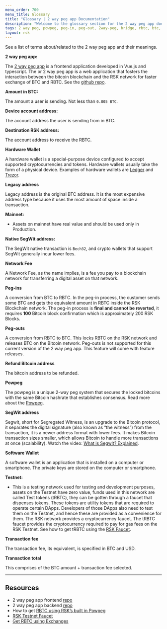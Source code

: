 ```yaml
---
menu_order: 700
menu_title: Glossary
title: "Glossary | 2 way peg app Documentation"
description: "Welcome to the glossary section for the 2 way peg app documentation."
tags: 2 way peg, powpeg, peg-in, peg-out, 2way-peg, bridge, rbtc, btc, testnet, mainnet, guide, setup, integrate, use
layout: rsk
---
```


See a list of terms about/related to the 2 way peg app and their meanings.

**2 way peg app:**

The [2 way peg app](https://2wp-app.rsk.co/) is a frontend application developed in Vue.js and typescript. The or 2 way peg app is a web application that fosters the interaction between the bitcoin blockchain and the RSK network for faster exchange of BTC and RBTC. See the [github repo](https://github.com/rsksmart/2wp-app).

**Amount in BTC:**

The amount a user is sending. Not less than `0.005 BTC`.

**Device account address:**

The account address the user is sending from in BTC.

**Destination RSK address:**

The account address to receive the RBTC.

**Hardware Wallet**

A hardware wallet is a special-purpose device configured to accept supported cryptocurrencies and tokens. Hardware wallets usually take the form of a physical device. Examples of hardware wallets are [Ledger](https://shop.ledger.com/products/ledger-nano-s-plus) and [Trezor](https://shop.trezor.io/).

**Legacy address**

Legacy address is the original BTC address. It is the most expensive address type because it uses the most amount of space inside a transaction.

**Mainnet:**
- Assets on mainnet have real value and should be used only in Production.

**Native SegWit address:**

The SegWit native transaction is `Bech32`, and crypto wallets that support SegWit generally incur lower fees.

**Network Fee**

A Network Fee, as the name implies, is a fee you pay to a blockchain network for transferring a digital asset on that network.

**Peg-ins**

A conversion from BTC to RBTC. In the peg-in process, the customer sends some BTC and gets the equivalent amount in RBTC inside the RSK Blockchain network. The peg-in process is **final and cannot be reverted**, it requires **100** Bitcoin block confirmation which is approximately 200 RSK Blocks.

**Peg-outs**

A conversion from RBTC to BTC. This locks RBTC on the RSK network and releases BTC on the Bitcoin network. Peg-outs is not supported for this current version of the 2 way peg app. This feature will come with feature releases.

**Refund Bitcoin address**

The bitcoin address to be refunded.

**Powpeg**

The powpeg is a unique 2-way peg system that secures the locked bitcoins with the same Bitcoin hashrate that establishes consensus. Read more about the [Powpeg](https://developers.rsk.co/rsk/architecture/powpeg/).

**SegWit address**

Segwit, short for Segregated Witness, is an upgrade to the Bitcoin protocol, it separates the digital signature (also known as “the witness”) from the transaction, it is a newer address format with lower fees. It makes Bitcoin transaction sizes smaller, which allows Bitcoin to handle more transactions at once (scalability). Watch the video: [What is Segwit? Explained](https://youtu.be/f3CFUbeehc8).

**Software Wallet**

A software wallet is an application that is installed on a computer or smartphone. The private keys are stored on the computer or smartphone.

**Testnet:**
- This is a testing network used for testing and development purposes, assets on the Testnet have zero value, funds used in this network are called Test tokens (tRBTC), they can be gotten through a faucet that dispenses tokens. These tokens are utility tokens that are required to operate certain DApps. Developers of those DApps also need to test them on the Testnet, and hence these are provided as a convenience for them. The RSK network provides a cryptocurrency faucet. The tRBTC faucet provides the cryptocurrency required to pay for gas fees on the RSK Testnet. See how to get tRBTC using the [RSK Faucet](https://faucet.rsk.co/).

**Transaction fee**

The transaction fee, its equivalent, is specified in BTC and USD.

**Transaction total**

This comprises of the BTC amount + transaction fee selected.

----

## Resources
- 2 way peg app frontend [repo](https://github.com/rsksmart/2wp-app)
- 2 way peg app backend [repo](https://github.com/rsksmart/2wp-api)
- How to get [RBTC using RSK’s built in Powpeg](https://developers.rsk.co/guides/get-crypto-on-rsk/powpeg-btc-rbtc/)
- [RSK Testnet Faucet](https://faucet.rsk.co/)
- [Get RBTC using Exchanges](https://developers.rsk.co/guides/get-crypto-on-rsk/rbtc-exchanges/)